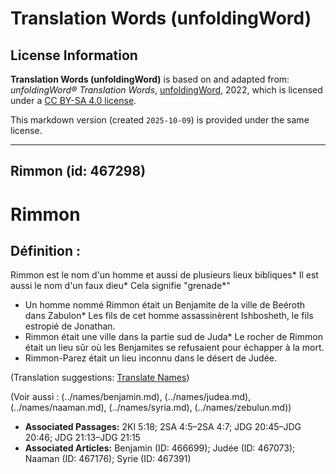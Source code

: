 # Translation Words (unfoldingWord)

## License Information

**Translation Words (unfoldingWord)** is based on and adapted from: _unfoldingWord® Translation Words_, [unfoldingWord](https://unfoldingword.org/utw), 2022, which is licensed under a [CC BY-SA 4.0 license](https://creativecommons.org/licenses/by-sa/4.0/legalcode.en).

This markdown version (created `2025-10-09`) is provided under the same license.



--------------------------------

## Rimmon (id: 467298)

Rimmon
======

Définition :
------------

Rimmon est le nom d'un homme et aussi de plusieurs lieux bibliques\* Il est aussi le nom d'un faux dieu\* Cela signifie "grenade\*"

* Un homme nommé Rimmon était un Benjamite de la ville de Beéroth dans Zabulon\* Les fils de cet homme assassinèrent Ishbosheth, le fils estropié de Jonathan.
* Rimmon était une ville dans la partie sud de Juda\* Le rocher de Rimmon était un lieu sûr où les Benjamites se refusaient pour échapper à la mort.
* Rimmon\-Parez était un lieu inconnu dans le désert de Judée.

(Translation suggestions: [Translate Names](rc://en/ta/man/translate/translate-names))

(Voir aussi : (../names/benjamin.md), (../names/judea.md), (../names/naaman.md), (../names/syria.md), (../names/zebulun.md))

* **Associated Passages:** 2KI 5:18; 2SA 4:5–2SA 4:7; JDG 20:45–JDG 20:46; JDG 21:13–JDG 21:15
* **Associated Articles:** Benjamin (ID: 466699); Judée (ID: 467073); Naaman (ID: 467176); Syrie (ID: 467391)

